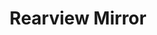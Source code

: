 ---
layout: experiment
permalink: /rearview_mirror/
title: "Rearview Mirror"
created: "2015"
root: "/assets/03_experiments/rearview_mirror/"
bg-video: >
  <iframe src="https://www.youtube.com/embed/fK-cwCxU4IU?hd=1&rel=0&modestbranding=1&controls=0&loop=1&playlist=fK-cwCxU4IU" width="640" height="560" frameborder="0" webkitallowfullscreen mozallowfullscreen allowfullscreen></iframe>

description: >
  A VR program that takes what's behind you and puts it in front you.
  <br><br>
  How far will you be to walk before you throw up?
  <br><br>
  Developed for the 2016 Stupid Shit No One Needs and Terrible Ideas Hackathon. 

role:
 - Creator

showings:
  - text: Stupid Shit No One Needs and Terrible Ideas Hackathon
    url: https://stupidhackathon.com/

credits:
  - Sam Sadtler
  - Jacob Riley Wasserman

documentation: >
  - <iframe src="https://www.youtube.com/embed/fK-cwCxU4IU?hd=1&rel=0&modestbranding=1" width="640" height="560" frameborder="0" webkitallowfullscreen mozallowfullscreen allowfullscreen></iframe>
---